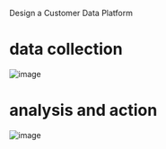 Design a Customer Data Platform
# data collection
![image](https://github.com/Hakulani/CustomerAnalytics/assets/61573397/5c75f320-fc75-4694-ad57-6ff790331181)


# analysis and action
![image](https://github.com/Hakulani/CustomerAnalytics/assets/61573397/e1ea7b1f-e596-4506-98dd-da2c78f68c73)

